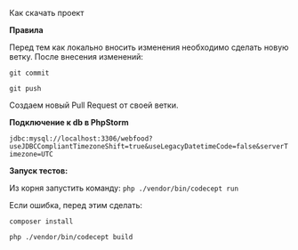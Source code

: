 Как скачать проект

**Правила**

Перед тем как локально вносить изменения необходимо сделать новую ветку. 
После внесения изменений:

`git commit`

`git push`

Создаем новый Pull Request от своей ветки.


**Подключение к db в PhpStorm**

`jdbc:mysql://localhost:3306/webfood?useJDBCCompliantTimezoneShift=true&useLegacyDatetimeCode=false&serverTimezone=UTC`

**Запуск тестов:**

Из корня запустить команду:
`php ./vendor/bin/codecept run`

Если ошибка, перед этим сделать: 

`composer install`

`php ./vendor/bin/codecept build`
